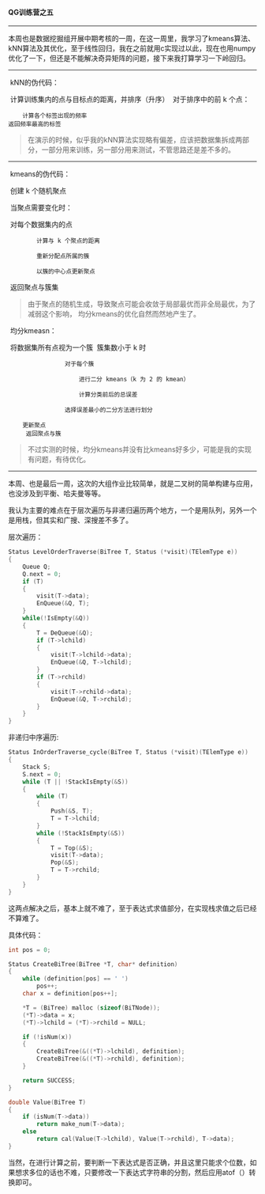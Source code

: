 #### QG训练营之五

---

​	本周也是数据挖掘组开展中期考核的一周，在这一周里，我学习了kmeans算法、kNN算法及其优化，至于线性回归，我在之前就用c实现过以此，现在也用numpy优化了一下，但还是不能解决奇异矩阵的问题，接下来我打算学习一下岭回归。

---



​	kNN的伪代码：

​	计算训练集内的点与目标点的距离，并排序（升序） 
​	对于排序中的前 k 个点： 

 		计算各个标签出现的频率 
	返回频率最高的标签 

> 在演示的时候，似乎我的kNN算法实现略有偏差，应该把数据集拆成两部分，一部分用来训练，另一部分用来测试，不管思路还是差不多的。

---

​	kmeans的伪代码：

​	创建 k 个随机聚点 

​	当聚点需要变化时： 

​		对每个数据集内的点 

 		 	计算与 k 个聚点的距离 

  			重新分配点所属的簇 

 			以簇的中心点更新聚点 

​	返回聚点与簇集

> 由于聚点的随机生成，导致聚点可能会收敛于局部最优而非全局最优，为了减弱这个影响， 均分kmeans的优化自然而然地产生了。

​	均分kmeasn：

​			将数据集所有点视为一个簇 
​			簇集数小于 k 时 

 					对于每个簇 

  						进行二分 kmeans（k 为 2 的 kmean） 

  						计算分类前后的总误差 

 					选择误差最小的二分方法进行划分 

 		更新聚点 
		 返回聚点与簇 

> 不过实测的时候，均分kmeans并没有比kmeans好多少，可能是我的实现有问题，有待优化。

---

本周、也是最后一周，这次的大组作业比较简单，就是二叉树的简单构建与应用，也没涉及到平衡、哈夫曼等等。

​		我认为主要的难点在于层次遍历与非递归遍历两个地方，一个是用队列，另外一个是用栈，但其实和广搜、深搜差不多了。

层次遍历：

```c
Status LevelOrderTraverse(BiTree T, Status (*visit)(TElemType e))
{
    Queue Q;
	Q.next = 0;
    if (T)
    {
        visit(T->data);
        EnQueue(&Q, T);
    }
    while(!IsEmpty(&Q))
    {
        T = DeQueue(&Q);
        if (T->lchild)
        {
            visit(T->lchild->data);
            EnQueue(&Q, T->lchild);
        }
        if (T->rchild)
        {
            visit(T->rchild->data);
            EnQueue(&Q, T->rchild);
        }
    }
}
```

非递归中序遍历:

```c
Status InOrderTraverse_cycle(BiTree T, Status (*visit)(TElemType e))
{
    Stack S;
    S.next = 0;
    while (T || !StackIsEmpty(&S))
    {
        while (T)
        {
            Push(&S, T);
            T = T->lchild;
        }
        while (!StackIsEmpty(&S))
        {
            T = Top(&S);
            visit(T->data);
            Pop(&S);
            T = T->rchild;
        }
    }
}
```

这两点解决之后，基本上就不难了，至于表达式求值部分，在实现栈求值之后已经不算难了。

具体代码：

```c
int pos = 0;

Status CreateBiTree(BiTree *T, char* definition)
{
    while (definition[pos] == ' ')
        pos++;
    char x = definition[pos++];

    *T = (BiTree) malloc (sizeof(BiTNode));
    (*T)->data = x;
    (*T)->lchild = (*T)->rchild = NULL;

    if (!isNum(x))
    {
		CreateBiTree(&((*T)->lchild), definition);
    	CreateBiTree(&((*T)->rchild), definition);
    }

    return SUCCESS;
}

double Value(BiTree T)
{
    if (isNum(T->data))
        return make_num(T->data);
    else
        return cal(Value(T->lchild), Value(T->rchild), T->data);
}
```

​		当然，在进行计算之前，要判断一下表达式是否正确，并且这里只能求个位数，如果想求多位的话也不难，只要修改一下表达式字符串的分割，然后应用atof（）转换即可。